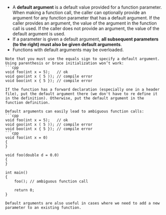 - A **default argument** is a default value provided for a function parameter. When making a function call, the caller can optionally provide an argument for any function parameter that has a default argument. If the caller provides an argument, the value of the argument in the function call is used. If the caller does not provide an argument, the value of the default argument is used.
- If a parameter is given a default argument, **all subsequent parameters (to the right) must also be given default arguments**.
- Functions with default arguments may be overloaded.
````ad-note
Note that you must use the equals sign to specify a default argument. Using parenthesis or brace initialization won’t work:
```cpp
void foo(int x = 5);   // ok
void goo(int x ( 5 )); // compile error
void boo(int x { 5 }); // compile error
````

```ad-note
If the function has a forward declaration (especially one in a header file), put the default argument there (we don't have to re define it in the definition). Otherwise, put the default argument in the function definition.
```

````ad-note
Default arguments can easily lead to ambiguous function calls:
```cpp
void foo(int x = 5);   // ok
void goo(int x ( 5 )); // compile error
void boo(int x { 5 }); // compile error
```cpp
void foo(int x = 0)
{
}

void foo(double d = 0.0)
{
}

int main()
{
    foo(); // ambiguous function call

    return 0;
}
````

```ad-tip
Default arguments are also useful in cases where we need to add a new parameter to an existing function.
```
